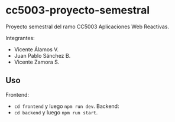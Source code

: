 # cc5003-proyecto-semestral
Proyecto semestral del ramo CC5003 Aplicaciones Web Reactivas.

Integrantes:
- Vicente Álamos V.
- Juan Pablo Sánchez B.
- Vicente Zamora S.

## Uso
Frontend:
- `cd frontend` y luego `npm run dev`.
Backend:
- `cd backend` y luego `npm run start`.

